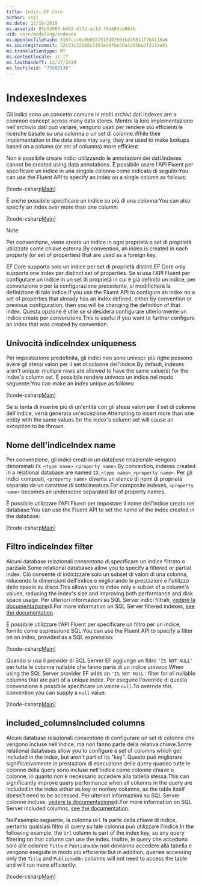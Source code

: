 ```yaml
---
title: Indici-EF Core
author: roji
ms.date: 12/16/2019
ms.assetid: 85b92003-b692-417d-ac1d-76d40dce664b
uid: core/modeling/indexes
ms.openlocfilehash: 810fccc0c6b035f515107601b245811f7b4118a6
ms.sourcegitcommit: 32c51c22988c6f83ed4f8e50a1d01be3f4114e81
ms.translationtype: MT
ms.contentlocale: it-IT
ms.lasthandoff: 12/27/2019
ms.locfileid: "75502136"
---
```

# <a name="indexes"></a><span data-ttu-id="0d540-102">Indexes</span><span class="sxs-lookup"><span data-stu-id="0d540-102">Indexes</span></span>

<span data-ttu-id="0d540-103">Gli indici sono un concetto comune in molti archivi dati.</span><span class="sxs-lookup"><span data-stu-id="0d540-103">Indexes are a common concept across many data stores.</span></span> <span data-ttu-id="0d540-104">Mentre la loro implementazione nell'archivio dati può variare, vengono usati per rendere più efficienti le ricerche basate su una colonna o un set di colonne.</span><span class="sxs-lookup"><span data-stu-id="0d540-104">While their implementation in the data store may vary, they are used to make lookups based on a column (or set of columns) more efficient.</span></span>

<span data-ttu-id="0d540-105">Non è possibile creare indici utilizzando le annotazioni dei dati.</span><span class="sxs-lookup"><span data-stu-id="0d540-105">Indexes cannot be created using data annotations.</span></span> <span data-ttu-id="0d540-106">È possibile usare l'API Fluent per specificare un indice in una singola colonna come indicato di seguito:</span><span class="sxs-lookup"><span data-stu-id="0d540-106">You can use the Fluent API to specify an index on a single column as follows:</span></span>

[!code-csharp[Main](../../../samples/core/Modeling/FluentAPI/Index.cs?name=Index&highlight=4)]

<span data-ttu-id="0d540-107">È anche possibile specificare un indice su più di una colonna:</span><span class="sxs-lookup"><span data-stu-id="0d540-107">You can also specify an index over more than one column:</span></span>

[!code-csharp[Main](../../../samples/core/Modeling/FluentAPI/IndexComposite.cs?name=Composite&highlight=4)]

> [!NOTE]
> <span data-ttu-id="0d540-108">Per convenzione, viene creato un indice in ogni proprietà o set di proprietà utilizzate come chiave esterna.</span><span class="sxs-lookup"><span data-stu-id="0d540-108">By convention, an index is created in each property (or set of properties) that are used as a foreign key.</span></span>
>
> <span data-ttu-id="0d540-109">EF Core supporta solo un indice per set di proprietà distinti.</span><span class="sxs-lookup"><span data-stu-id="0d540-109">EF Core only supports one index per distinct set of properties.</span></span> <span data-ttu-id="0d540-110">Se si usa l'API Fluent per configurare un indice in un set di proprietà in cui è già definito un indice, per convenzione o per la configurazione precedente, si modificherà la definizione di tale indice.</span><span class="sxs-lookup"><span data-stu-id="0d540-110">If you use the Fluent API to configure an index on a set of properties that already has an index defined, either by convention or previous configuration, then you will be changing the definition of that index.</span></span> <span data-ttu-id="0d540-111">Questa opzione è utile se si desidera configurare ulteriormente un indice creato per convenzione.</span><span class="sxs-lookup"><span data-stu-id="0d540-111">This is useful if you want to further configure an index that was created by convention.</span></span>

## <a name="index-uniqueness"></a><span data-ttu-id="0d540-112">Univocità indice</span><span class="sxs-lookup"><span data-stu-id="0d540-112">Index uniqueness</span></span>

<span data-ttu-id="0d540-113">Per impostazione predefinita, gli indici non sono univoci: più righe possono avere gli stessi valori per il set di colonne dell'indice.</span><span class="sxs-lookup"><span data-stu-id="0d540-113">By default, indexes aren't unique: multiple rows are allowed to have the same value(s) for the index's column set.</span></span> <span data-ttu-id="0d540-114">È possibile rendere univoco un indice nel modo seguente:</span><span class="sxs-lookup"><span data-stu-id="0d540-114">You can make an index unique as follows:</span></span>

[!code-csharp[Main](../../../samples/core/Modeling/FluentAPI/IndexUnique.cs?name=IndexUnique&highlight=5)]

<span data-ttu-id="0d540-115">Se si tenta di inserire più di un'entità con gli stessi valori per il set di colonne dell'indice, verrà generata un'eccezione.</span><span class="sxs-lookup"><span data-stu-id="0d540-115">Attempting to insert more than one entity with the same values for the index's column set will cause an exception to be thrown.</span></span>

## <a name="index-name"></a><span data-ttu-id="0d540-116">Nome dell'indice</span><span class="sxs-lookup"><span data-stu-id="0d540-116">Index name</span></span>

<span data-ttu-id="0d540-117">Per convenzione, gli indici creati in un database relazionale vengono denominati `IX_<type name>_<property name>`.</span><span class="sxs-lookup"><span data-stu-id="0d540-117">By convention, indexes created in a relational database are named `IX_<type name>_<property name>`.</span></span> <span data-ttu-id="0d540-118">Per gli indici composti, `<property name>` diventa un elenco di nomi di proprietà separato da un carattere di sottolineatura.</span><span class="sxs-lookup"><span data-stu-id="0d540-118">For composite indexes, `<property name>` becomes an underscore separated list of property names.</span></span>

<span data-ttu-id="0d540-119">È possibile utilizzare l'API Fluent per impostare il nome dell'indice creato nel database:</span><span class="sxs-lookup"><span data-stu-id="0d540-119">You can use the Fluent API to set the name of the index created in the database:</span></span>

[!code-csharp[Main](../../../samples/core/Modeling/FluentAPI/IndexName.cs?name=IndexName&highlight=5)]

## <a name="index-filter"></a><span data-ttu-id="0d540-120">Filtro indice</span><span class="sxs-lookup"><span data-stu-id="0d540-120">Index filter</span></span>

<span data-ttu-id="0d540-121">Alcuni database relazionali consentono di specificare un indice filtrato o parziale.</span><span class="sxs-lookup"><span data-stu-id="0d540-121">Some relational databases allow you to specify a filtered or partial index.</span></span> <span data-ttu-id="0d540-122">Ciò consente di indicizzare solo un subset di valori di una colonna, riducendo le dimensioni dell'indice e migliorando le prestazioni e l'utilizzo dello spazio su disco.</span><span class="sxs-lookup"><span data-stu-id="0d540-122">This allows you to index only a subset of a column's values, reducing the index's size and improving both performance and disk space usage.</span></span> <span data-ttu-id="0d540-123">Per ulteriori informazioni su SQL Server indici filtrati, [vedere la documentazione](https://docs.microsoft.com/sql/relational-databases/indexes/create-filtered-indexes)di.</span><span class="sxs-lookup"><span data-stu-id="0d540-123">For more information on SQL Server filtered indexes, [see the documentation](https://docs.microsoft.com/sql/relational-databases/indexes/create-filtered-indexes).</span></span>

<span data-ttu-id="0d540-124">È possibile utilizzare l'API Fluent per specificare un filtro per un indice, fornito come espressione SQL:</span><span class="sxs-lookup"><span data-stu-id="0d540-124">You can use the Fluent API to specify a filter on an index, provided as a SQL expression:</span></span>

[!code-csharp[Main](../../../samples/core/Modeling/FluentAPI/IndexFilter.cs?name=IndexFilter&highlight=5)]

<span data-ttu-id="0d540-125">Quando si usa il provider di SQL Server EF aggiunge un filtro `'IS NOT NULL'` per tutte le colonne nullable che fanno parte di un indice univoco.</span><span class="sxs-lookup"><span data-stu-id="0d540-125">When using the SQL Server provider EF adds an `'IS NOT NULL'` filter for all nullable columns that are part of a unique index.</span></span> <span data-ttu-id="0d540-126">Per eseguire l'override di questa convenzione è possibile specificare un valore `null`.</span><span class="sxs-lookup"><span data-stu-id="0d540-126">To override this convention you can supply a `null` value.</span></span>

[!code-csharp[Main](../../../samples/core/Modeling/FluentAPI/IndexNoFilter.cs?name=IndexNoFilter&highlight=6)]

## <a name="included-columns"></a><span data-ttu-id="0d540-127">included_columns</span><span class="sxs-lookup"><span data-stu-id="0d540-127">Included columns</span></span>

<span data-ttu-id="0d540-128">Alcuni database relazionali consentono di configurare un set di colonne che vengono incluse nell'indice, ma non fanno parte della relativa chiave.</span><span class="sxs-lookup"><span data-stu-id="0d540-128">Some relational databases allow you to configure a set of columns which get included in the index, but aren't part of its "key".</span></span> <span data-ttu-id="0d540-129">Questo può migliorare significativamente le prestazioni di esecuzione delle query quando tutte le colonne della query sono incluse nell'indice come colonne chiave o colonne, in quanto non è necessario accedere alla tabella stessa.</span><span class="sxs-lookup"><span data-stu-id="0d540-129">This can significantly improve query performance when all columns in the query are included in the index either as key or nonkey columns, as the table itself doesn't need to be accessed.</span></span> <span data-ttu-id="0d540-130">Per ulteriori informazioni su SQL Server colonne incluse, [vedere la documentazione](https://docs.microsoft.com/sql/relational-databases/indexes/create-indexes-with-included-columns)di.</span><span class="sxs-lookup"><span data-stu-id="0d540-130">For more information on SQL Server included columns, [see the documentation](https://docs.microsoft.com/sql/relational-databases/indexes/create-indexes-with-included-columns).</span></span>

<span data-ttu-id="0d540-131">Nell'esempio seguente, la colonna `Url` fa parte della chiave di indice, pertanto qualsiasi filtro di query su tale colonna può utilizzare l'indice.</span><span class="sxs-lookup"><span data-stu-id="0d540-131">In the following example, the `Url` column is part of the index key, so any query filtering on that column can use the index.</span></span> <span data-ttu-id="0d540-132">Inoltre, le query che accedono solo alle colonne `Title` e `PublishedOn` non dovranno accedere alla tabella e vengono eseguite in modo più efficiente:</span><span class="sxs-lookup"><span data-stu-id="0d540-132">But in addition, queries accessing only the `Title` and `PublishedOn` columns will not need to access the table and will run more efficiently:</span></span>

[!code-csharp[Main](../../../samples/core/Modeling/FluentAPI/IndexInclude.cs?name=IndexInclude&highlight=5-9)]
